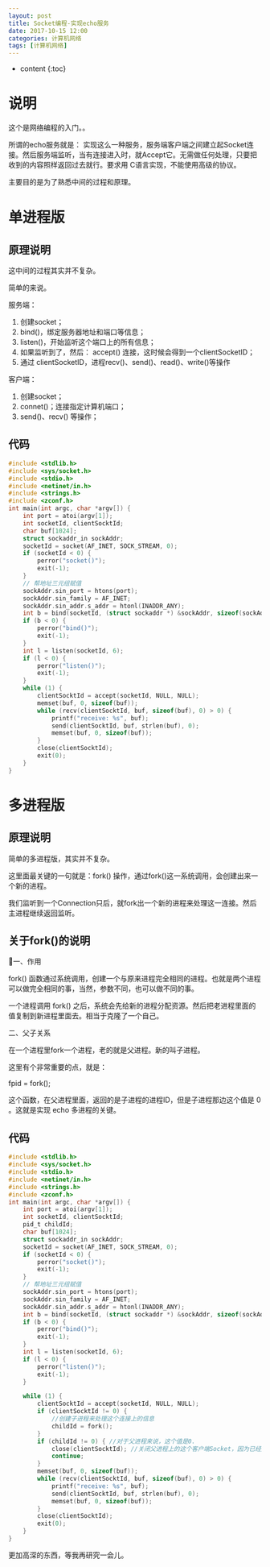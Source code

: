 ```yaml
---
layout: post
title: Socket编程-实现echo服务
date: 2017-10-15 12:00
categories: 计算机网络
tags: [计算机网络]
---
```


* content
{:toc} 
# 说明

这个是网络编程的入门。。

所谓的echo服务就是： 实现这么一种服务，服务端客户端之间建立起Socket连接。然后服务端监听，当有连接进入时，就Accept它。无需做任何处理，只要把收到的内容照样返回过去就行。要求用 C语言实现，不能使用高级的协议。

主要目的是为了熟悉中间的过程和原理。

# 单进程版

## 原理说明

这中间的过程其实并不复杂。

简单的来说。

服务端：

1. 创建socket；
2. bind()，绑定服务器地址和端口等信息；
3. listen()，开始监听这个端口上的所有信息；
4. 如果监听到了，然后： accept() 连接，这时候会得到一个clientSocketID；
5. 通过 clientSocketID，进程recv()、send()、read()、write()等操作

客户端：

1. 创建socket；
2. connet()；连接指定计算机端口；
3. send()、recv() 等操作；

## 代码

```c
#include <stdlib.h>
#include <sys/socket.h>
#include <stdio.h>
#include <netinet/in.h>
#include <strings.h>
#include <zconf.h>
int main(int argc, char *argv[]) {
    int port = atoi(argv[1]);
    int socketId, clientSocktId;
    char buf[1024];
    struct sockaddr_in sockAddr;
    socketId = socket(AF_INET, SOCK_STREAM, 0);
    if (socketId < 0) {
        perror("socket()");
        exit(-1);
    }
    // 帮地址三元组赋值
    sockAddr.sin_port = htons(port);
    sockAddr.sin_family = AF_INET;
    sockAddr.sin_addr.s_addr = htonl(INADDR_ANY);
    int b = bind(socketId, (struct sockaddr *) &sockAddr, sizeof(sockAddr));
    if (b < 0) {
        perror("bind()");
        exit(-1);
    }
    int l = listen(socketId, 6);
    if (l < 0) {
        perror("listen()");
        exit(-1);
    }
    while (1) {
        clientSocktId = accept(socketId, NULL, NULL);
        memset(buf, 0, sizeof(buf));
        while (recv(clientSocktId, buf, sizeof(buf), 0) > 0) {
            printf("receive: %s", buf);
            send(clientSocktId, buf, strlen(buf), 0);
            memset(buf, 0, sizeof(buf));
        }
        close(clientSocktId);
        exit(0);
    }
}
```

# 多进程版

## 原理说明

简单的多进程版，其实并不复杂。

这里面最关键的一句就是：fork() 操作，通过fork()这一系统调用，会创建出来一个新的进程。

我们监听到一个Connection只后，就fork出一个新的进程来处理这一连接。然后主进程继续返回监听。

## 关于fork()的说明

一、作用

fork() 函数通过系统调用，创建一个与原来进程完全相同的进程。也就是两个进程可以做完全相同的事，当然，参数不同，也可以做不同的事。

一个进程调用 fork() 之后，系统会先给新的进程分配资源。然后把老进程里面的值复制到新进程里面去。相当于克隆了一个自己。

二、父子关系

在一个进程里fork一个进程，老的就是父进程。新的叫子进程。

这里有个非常重要的点，就是：

fpid = fork(); 

这个函数，在父进程里面，返回的是子进程的进程ID，但是子进程那边这个值是 0 。这就是实现 echo 多进程的关键。

## 代码

```c
#include <stdlib.h>
#include <sys/socket.h>
#include <stdio.h>
#include <netinet/in.h>
#include <strings.h>
#include <zconf.h>
int main(int argc, char *argv[]) {
    int port = atoi(argv[1]);
    int socketId, clientSocktId;
    pid_t childId;
    char buf[1024];
    struct sockaddr_in sockAddr;
    socketId = socket(AF_INET, SOCK_STREAM, 0);
    if (socketId < 0) {
        perror("socket()");
        exit(-1);
    }
    // 帮地址三元组赋值
    sockAddr.sin_port = htons(port);
    sockAddr.sin_family = AF_INET;
    sockAddr.sin_addr.s_addr = htonl(INADDR_ANY);
    int b = bind(socketId, (struct sockaddr *) &sockAddr, sizeof(sockAddr));
    if (b < 0) {
        perror("bind()");
        exit(-1);
    }
    int l = listen(socketId, 6);
    if (l < 0) {
        perror("listen()");
        exit(-1);
    }

    while (1) {
        clientSocktId = accept(socketId, NULL, NULL);
        if (clientSocktId != 0) {
            //创建子进程来处理这个连接上的信息
            childId = fork();
        }
        if (childId != 0) { //对于父进程来说，这个值是0.
            close(clientSocktId); //关闭父进程上的这个客户端Socket，因为已经交给子进程去处理了
            continue;
        }
        memset(buf, 0, sizeof(buf));
        while (recv(clientSocktId, buf, sizeof(buf), 0) > 0) {
            printf("receive: %s", buf);
            send(clientSocktId, buf, strlen(buf), 0);
            memset(buf, 0, sizeof(buf));
        }
        close(clientSocktId);
        exit(0);
    }
}
```

更加高深的东西，等我再研究一会儿。